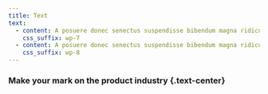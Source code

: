 ```yaml
---
title: Text
text:
  - content: A posuere donec senectus suspendisse bibendum magna ridiculus a justo orci parturient suspendisse ad rhoncus cursus ut parturient viverra elit aliquam ultrices est sem. Tellus nam ad fermentum ac enim est duis facilisis congue a lacus adipiscing consequat risus consectetur scelerisque integer suspendisse a mus integer elit massa ut.
    css_suffix: wp-7
  - content: A posuere donec senectus suspendisse bibendum magna ridiculus a justo orci parturient suspendisse ad rhoncus cursus ut parturient viverra elit aliquam ultrices est sem. Tellus nam ad fermentum ac enim est duis facilisis congue a lacus adipiscing consequat risus consectetur scelerisque integer suspendisse a mus integer elit massa ut.
    css_suffix: wp-8
---
```

### Make your mark on the product industry {.text-center}
